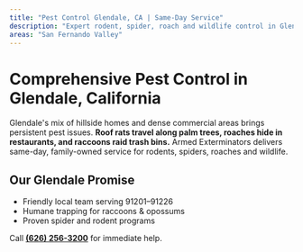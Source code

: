 ```yaml
---
title: "Pest Control Glendale, CA | Same-Day Service"
description: "Expert rodent, spider, roach and wildlife control in Glendale. Humane removal of skunks, raccoons & opossums. Call (626) 256-3200."
areas: "San Fernando Valley"
---
```


# Comprehensive Pest Control in **Glendale, California**

Glendale's mix of hillside homes and dense commercial areas brings persistent pest issues. **Roof rats travel along palm trees, roaches hide in restaurants, and raccoons raid trash bins.** Armed Exterminators delivers same-day, family-owned service for rodents, spiders, roaches and wildlife.

## Our Glendale Promise
- Friendly local team serving 91201–91226
- Humane trapping for raccoons & opossums
- Proven spider and rodent programs

Call **[(626) 256-3200](tel:6262563200)** for immediate help.
